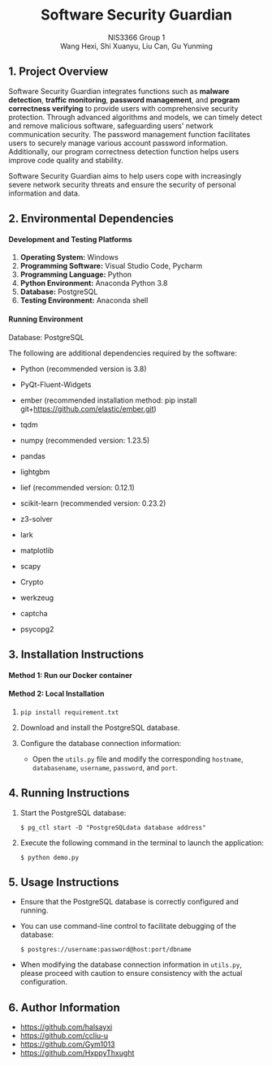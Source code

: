 <center><h1>Software Security Guardian</h1></center>

<center>NIS3366 Group 1</center>

<center>Wang Hexi, Shi Xuanyu, Liu Can, Gu Yunming</center>



## 1. Project Overview 

Software Security Guardian integrates functions such as **malware detection**, **traffic monitoring**, **password management**, and **program correctness verifying** to provide users with comprehensive security protection. Through advanced algorithms and models, we can timely detect and remove malicious software, safeguarding users' network communication security. The password management function facilitates users to securely manage various account password information. Additionally, our program correctness detection function helps users improve code quality and stability. 

Software Security Guardian aims to help users cope with increasingly severe network security threats and ensure the security of personal information and data. 



## 2. Environmental Dependencies

#### Development and Testing Platforms 

1. **Operating System:** Windows 
1. **Programming Software:** Visual Studio Code, Pycharm 
1. **Programming Language:** Python 
1. **Python Environment:** Anaconda Python 3.8 
1. **Database:** PostgreSQL 
1. **Testing Environment:** Anaconda shell



#### Running Environment

Database: PostgreSQL

The following are additional dependencies required by the software:

* Python (recommended version is 3.8) 

* PyQt-Fluent-Widgets 

* ember (recommended installation method: pip install git+https://github.com/elastic/ember.git) 

* tqdm 

* numpy (recommended version: 1.23.5)

* pandas 

* lightgbm 

* lief (recommended version: 0.12.1) 

* scikit-learn (recommended version: 0.23.2) 

* z3-solver 

* lark 

* matplotlib 

* scapy 

* Crypto 

* werkzeug 

* captcha 

* psycopg2

  

## 3. Installation Instructions

#### Method 1: Run our Docker **container**

#### Method 2: Local Installation

1. ```
   pip install requirement.txt
   ```

2. Download and install the PostgreSQL database.

3. Configure the database connection information:

   * Open the `utils.py` file and modify the corresponding `hostname`, `databasename`, `username`, `password`, and `port`.



## 4. Running Instructions

1. Start the PostgreSQL database:

   ```
   $ pg_ctl start -D "PostgreSQLdata database address"
   ```

2. Execute the following command in the terminal to launch the application:

   ```
   $ python demo.py
   ```



## 5. Usage Instructions

- Ensure that the PostgreSQL database is correctly configured and running.

- You can use command-line control to facilitate debugging of the database:

  ```
  $ postgres://username:password@host:port/dbname
  ```

- When modifying the database connection information in `utils.py`, please proceed with caution to ensure consistency with the actual configuration.



## 6. Author Information

* https://github.com/halsayxi
* https://github.com/ccliu-u
* https://github.com/Gym1013
* https://github.com/HxppyThxught
